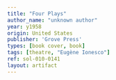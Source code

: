 ```yaml
---
title: "Four Plays"
author_name: "unknown author"
year: y1958
origin: United States
publisher: 'Grove Press'
types: [book cover, book]
tags: [theatre, "Eugène Ionesco"]
ref: sol-010-0141
layout: artifact
---
```

